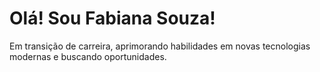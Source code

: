 # Olá! Sou Fabiana Souza!
Em transição de carreira, aprimorando habilidades em novas tecnologias modernas e buscando oportunidades.
